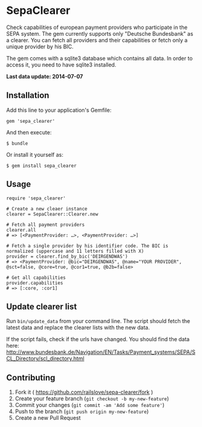 # SepaClearer

Check capabilities of european payment providers who participate in the SEPA
system. The gem currently supports only "Deutsche Bundesbank" as a clearer. You
can fetch all providers and their capabilities or fetch only a unique provider
by his BIC.

The gem comes with a sqlite3 database which contains all data. In order to access
it, you need to have sqlite3 installed.

__Last data update: 2014-07-07__

## Installation

Add this line to your application's Gemfile:

    gem 'sepa_clearer'

And then execute:

    $ bundle

Or install it yourself as:

    $ gem install sepa_clearer


## Usage
    require 'sepa_clearer'

    # Create a new cleaer instance
    clearer = SepaClearer::Clearer.new

    # Fetch all payment providers
    clearer.all
    # => [<PaymentProvider: …>, <PaymentProvider: …>]

    # Fetch a single provider by his identifier code. The BIC is normalized (uppercase and 11 letters filled with X)
    provider = clearer.find_by_bic('DEIRGENDWAS')
    # => <PaymentProvider: @bic="DEIRGENDWAS", @name="YOUR PROVIDER", @sct=false, @core=true, @cor1=true, @b2b=false>

    # Get all capabilities
    provider.capabilities
    # => [:core, :cor1]


## Update clearer list

Run ```bin/update_data``` from your command line. The script should fetch the
latest data and replace the clearer lists with the new data.

If the script fails, check if the urls have changed. You should find the data here:
http://www.bundesbank.de/Navigation/EN/Tasks/Payment_systems/SEPA/SCL_Directory/scl_directory.html


## Contributing

1. Fork it ( https://github.com/railslove/sepa-clearer/fork )
2. Create your feature branch (`git checkout -b my-new-feature`)
3. Commit your changes (`git commit -am 'Add some feature'`)
4. Push to the branch (`git push origin my-new-feature`)
5. Create a new Pull Request
